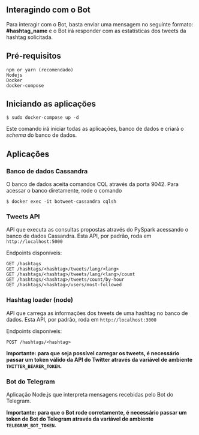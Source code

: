 ## Interagindo com o Bot
Para interagir com o Bot, basta enviar uma mensagem no seguinte formato: **#hashtag_name** e o Bot irá responder com as estatísticas dos tweets da hashtag solicitada.

## Pré-requisitos
```
npm or yarn (recomendado)
Nodejs
Docker
docker-compose
```

## Iniciando as aplicações
```
$ sudo docker-compose up -d
```
Este comando irá iniciar todas as aplicações, banco de dados e criará o *schema* do banco de dados.

## Aplicações
### Banco de dados Cassandra
O banco de dados aceita comandos CQL através da porta 9042.
Para acessar o banco diretamente, rode o comando
```
$ docker exec -it botweet-cassandra cqlsh
```
### Tweets API
API que executa as consultas propostas através do PySpark acessando o banco de dados Cassandra.
Esta API, por padrão, roda em `http://localhost:5000`

Endpoints disponíveis:
```
GET /hashtags
GET /hashtags/<hashtag>/tweets/lang/<lang>
GET /hashtags/<hashtag>/tweets/lang/<lang>/count
GET /hashtags/<hashtag>/tweets/count/by-hour
GET /hashtags/<hashtag>/users/most-followed
```

### Hashtag loader (node)
API que carrega as informações dos tweets de uma hashtag no banco de dados. Esta API, por padrão, roda em `http://localhost:3000`

Endpoints disponíveis:
```
POST /hashtags/<hashtag>
```
**Importante: para que seja possível carregar os tweets, é necessário passar um token válido da API do Twitter através da variável de ambiente `TWITTER_BEARER_TOKEN`.**

### Bot do Telegram
Aplicação Node.js que interpreta mensagens recebidas pelo Bot do Telegram.

**Importante: para que o Bot rode corretamente, é necessário passar um token de Bot do Telegram através da variável de ambiente `TELEGRAM_BOT_TOKEN`.**
